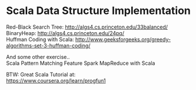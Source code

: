 # Scala Data Structure Implementation 
Red-Black Search Tree: http://algs4.cs.princeton.edu/33balanced/  
BinaryHeap: http://algs4.cs.princeton.edu/24pq/  
Huffman Coding with Scala:  http://www.geeksforgeeks.org/greedy-algorithms-set-3-huffman-coding/

And some other exercise..    
Scala Pattern Matching Feature 
Spark MapReduce with Scala  

BTW: Great Scala Tutorial at:  
https://www.coursera.org/learn/progfun1
